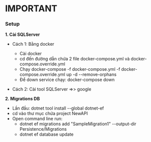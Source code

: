 # IMPORTANT

### Setup
**1. Cài SQLServer**
- Cách 1: Bằng docker
	+ Cài docker
	+ cd đến đường dẫn chứa 2 file docker-compose.yml và docker-compose.override.yml
	+ Chạy docker-compose -f docker-compose.yml -f docker-compose.override.yml up -d --remove-orphans
	+ Để down service chạy: docker-compose down

- Cách 2: Cài tool SQLServer =>> google

**2. Migrations DB**
- Lần đầu: dotnet tool install --global dotnet-ef
- cd vào thư mục chứa project NewAPI
- Open command line run:  
	+ dotnet ef migrations add "SampleMigration1" --output-dir Persistence/Migrations
	+ dotnet ef database update


